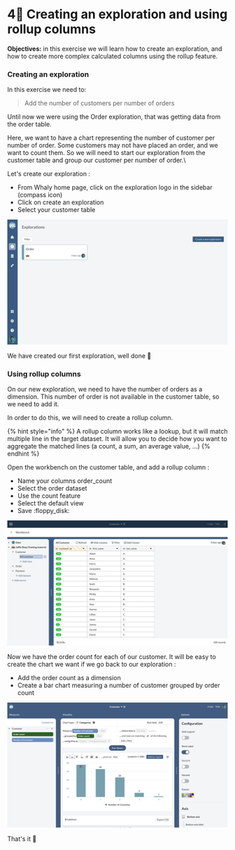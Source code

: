 # 4⃣ Creating an exploration and using rollup columns

**Objectives:** in this exercise we will learn how to create an exploration, and how to create more complex calculated columns using the rollup feature.

### Creating an exploration&#x20;

In this exercise we need to:

> Add the number of customers per number of orders

Until now we were using the Order exploration, that was getting data from the order table.

Here, we want to have a chart representing the number of customer per number of order. Some customers may not have placed an order, and we want to count them. So we will need to start our exploration from the customer table and group our customer per number of order.\


Let's create our exploration :&#x20;

* From Whaly home page, click on the exploration logo in the sidebar (compass icon)
* Click on create an exploration
* Select your customer table

![](<../.gitbook/assets/create exploration.gif>)

We have created our first exploration, well done :tada:

### Using rollup columns

On our new exploration, we need to have the number of orders as a dimension. This number of order is not available in the customer table, so we need to add it.

In order to do this, we will need to create a rollup column.

{% hint style="info" %}
A rollup column works like a lookup, but it will match multiple line in the target dataset. It will allow you to decide how you want to aggregate the matched lines (a count, a sum, an average value, ...)
{% endhint %}

Open the workbench on the customer table, and add a rollup column :&#x20;

* Name your columns order\_count
* Select the order dataset
* Use the count feature
* Select the default view
* Save :floppy\_disk:

![](<../.gitbook/assets/order count.gif>)

Now we have the order count for each of our customer. It will be easy to create the chart we want if we go back to our exploration :&#x20;

* Add the order count as a dimension
* Create a bar chart measuring a number of customer grouped by order count

![](<../.gitbook/assets/image (210).png>)

That's it :tada:&#x20;

